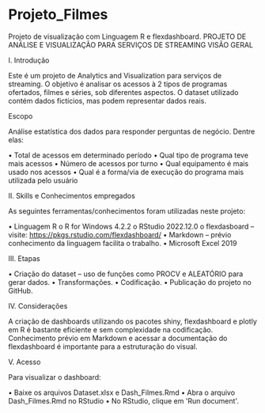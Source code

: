 # Projeto_Filmes
Projeto de visualização com Linguagem R e flexdashboard.
PROJETO DE ANÁLISE E VISUALIZAÇÃO PARA SERVIÇOS DE STREAMING
VISÃO GERAL

I.	Introdução

Este é um projeto de Analytics and Visualization para serviços de streaming. O objetivo é analisar os acessos à 2 tipos de programas ofertados, filmes e séries, sob diferentes aspectos. O dataset utilizado contém dados fictícios, mas podem representar dados reais.

Escopo

Análise estatística dos dados para responder perguntas de negócio. Dentre elas: 

•	Total de acessos em determinado período
•	Qual tipo de programa teve mais acessos
•	Número de acessos por turno
•	Qual equipamento é mais usado nos acessos
•	Qual é a forma/via de execução do programa mais utilizada pelo usuário

II.	Skills e Conhecimentos empregados

As seguintes ferramentas/conhecimentos foram utilizadas neste projeto:

•	Linguagem R
o	R for Windows 4.2.2
o	RStudio 2022.12.0 
o	flexdasboard – visite: https://pkgs.rstudio.com/flexdashboard/
•	Markdown – prévio conhecimento da linguagem facilita o trabalho.
•	Microsoft Excel 2019

III.	Etapas

•	Criação do dataset – uso de funções como PROCV e ALEATÓRIO para gerar dados.
•	Transformações.
•	Codificação.
•	Publicação do projeto no GitHub.

IV.	Considerações

A criação de dashboards utilizando os pacotes shiny, flexdashboard e plotly em R é bastante eficiente e sem complexidade na codificação. Conhecimento prévio em Markdown e acessar a documentação do flexdashboard é importante para a estruturação do visual.

V.	Acesso

Para visualizar o dashboard:

•	Baixe os arquivos Dataset.xlsx e Dash_Filmes.Rmd
•	Abra o arquivo Dash_Filmes.Rmd no RStudio
•	No RStudio, clique em 'Run document'.
